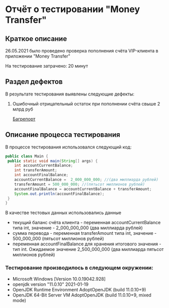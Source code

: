 # Отчёт о тестировании "Money Transfer"
## Краткое описание
26.05.2021 было проведено проверка пополнения счёта VIP-клиента в приложении "Money Transfer"

На тестирование затрачено: 20 минут

## Раздел дефектов
В результате тестирования выявлены следующие дефекты:

1. Ошибочный отрицательный остаток при пополнении счёта свыше 2 млрд руб
        
   [Багрепорт](https://github.com/rubinov2016/netology_java_2.1/issues/1)
   
## Описание процесса тестирования
В процессе тестирования использовался следующий код:
```java
public class Main {
 public static void main(String[] args) {
    int accountCurrentBalance;
    int transferAmount;
    int accountFinalBalance;
    accountCurrentBalance =  2_000_000_000; //(два миллиарда рублей)
    transferAmount = 500_000_000; //(пятьсот миллионов рублей)
    accountFinalBalance = accountCurrentBalance + transferAmount;
    System.out.println(accountFinalBalance);
 }
}
```
В качестве тестовых данных использовались данные
* текущий баланс счёта клиента - переменная accountCurrentBalance типа int, значение - 2_000_000_000 (два миллиарда рублей)
* сумма перевода - переменная transferAmount типа int, значение - 500_000_000 (пятьсот миллионов рублей)
* переменная accountFinalBalance для хранения итогового значения - тип int. Ожидаемое значение 2_500_000_000 (два миллиарда пятьсот миллионов рублей)

### Тестирование производилось в следующем окружении:

* Microsoft Windows [Version 10.0.19042.928]
* openjdk version "11.0.10" 2021-01-19
* OpenJDK Runtime Environment AdoptOpenJDK (build 11.0.10+9)
* OpenJDK 64-Bit Server VM AdoptOpenJDK (build 11.0.10+9, mixed mode)
